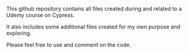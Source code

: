This github repository contains all files created during and related to a Udemy course on Cypress.

It also includes some additional files created for my own purpose and exploring.

Please feel free to use and comment on the code.
